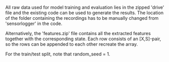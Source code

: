 
All raw data used for model training and evaluation lies in the zipped 'drive' file and the existing code can be used to generate the results. The location of the folder containing the recordings has to be manually changed from 'sensorlogger' in the code.

Alternatively, the 'features.zip' file contains all the extracted features together with the corresponding state. Each row consists of an [X,S]-pair, so the rows can be appended to each other recreate the array.

For the train/test split, note that random_seed = 1.


